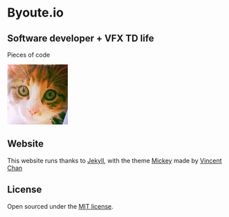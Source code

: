 # Byoute.io

## Software developer + VFX TD life
Pieces of code

![Byoute<3Pixellou](/assets/images/icons/pixellou.jpg)


## Website
This website runs thanks to [Jekyll](http://jekyllrb.com/), with the theme [Mickey](http://vincentchan.github.io/mickey) made by [Vincent Chan](https://github.com/vincentchan)

## License
Open sourced under the [MIT license](LICENSE.md).

